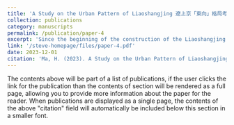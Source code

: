 ```yaml
---
title: 'A Study on the Urban Pattern of Liaoshangjing 遼上京「東向」格局考：城市格局變化的權力因素考察'
collection: publications
category: manuscripts
permalink: /publication/paper-4
excerpt: 'Since the beginning of the construction of the Liaoshangjing 遼上京，the urban morphology of Liaoshangjing is beginning to form, and Facing to the east becomes the characteristic of the buildings in this city. With the maturity of the Liao 遼 Politics, On the basis of the above urban morphology, new changes have taken place in Liaoshangjing''s city form. According to literature and archaeological information, in the progress of the development of Liaoshangjing, there are obvious changes in its urban morphology, This example can provide convenience for us to study the relationship between urban morphology and power factors.'
link: '/steve-homepage/files/paper-4.pdf'
date: 2023-12-01
citation: 'Ma, H. (2023). A Study on the Urban Pattern of Liaoshangjing. In Zhang, L. (Eds.), Yueying Wanchuan (pp. 172-192). Phoenix Publishing & Media Group.'
---
```


The contents above will be part of a list of publications, if the user clicks the link for the publication than the contents of section will be rendered as a full page, allowing you to provide more information about the paper for the reader. When publications are displayed as a single page, the contents of the above "citation" field will automatically be included below this section in a smaller font.
